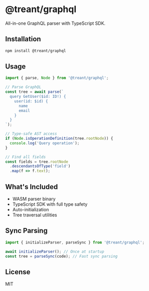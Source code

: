 # @treant/graphql

All-in-one GraphQL parser with TypeScript SDK.

## Installation

```bash
npm install @treant/graphql
```

## Usage

```typescript
import { parse, Node } from '@treant/graphql';

// Parse GraphQL
const tree = await parse(`
  query GetUser($id: ID!) {
    user(id: $id) {
      name
      email
    }
  }
`);

// Type-safe AST access
if (Node.isOperationDefinition(tree.rootNode)) {
  console.log('Query operation');
}

// Find all fields
const fields = tree.rootNode
  .descendantsOfType('field')
  .map(f => f.text);
```

## What's Included

- WASM parser binary
- TypeScript SDK with full type safety
- Auto-initialization
- Tree traversal utilities

## Sync Parsing

```typescript
import { initializeParser, parseSync } from '@treant/graphql';

await initializeParser(); // Once at startup
const tree = parseSync(code); // Fast sync parsing
```

## License

MIT